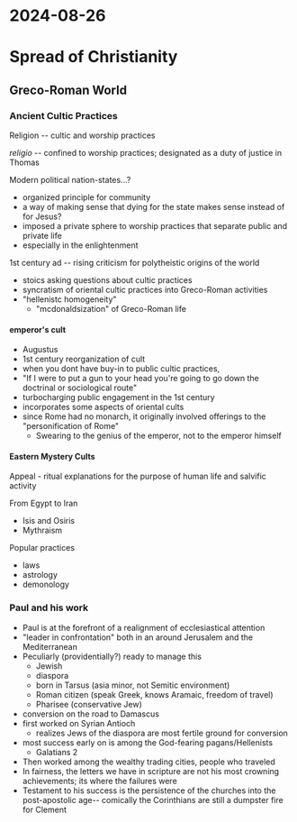 # 2024-08-26

# Spread of Christianity
## Greco-Roman World
### Ancient Cultic Practices
Religion -- cultic and worship practices

*religio* -- confined to worship practices; designated as a duty of justice in
Thomas

Modern political nation-states...?
- organized principle for community
- a way of making sense that dying for the state makes sense instead of for
Jesus?
- imposed a private sphere to worship practices that separate public and private
life
- especially in the enlightenment

1st century ad -- rising criticism for polytheistic origins of the world
- stoics asking questions about cultic practices
- syncratism of oriental cultic practices into Greco-Roman activities
- "hellenistc homogeneity"
    - "mcdonaldsization" of Greco-Roman life

#### emperor's cult
- Augustus
- 1st century reorganization of cult
- when you dont have buy-in to public cultic practices, 
- "If I were to put a gun to your head you're going to go down the doctrinal or
sociological route"
- turbocharging public engagement in the 1st century
- incorporates some aspects of oriental cults
- since Rome had no monarch, it originally involved offerings to the
"personification of Rome"
    - Swearing to the genius of the emperor, not to the emperor himself

#### Eastern Mystery Cults
Appeal - ritual explanations for the purpose of human life and salvific activity

From Egypt to Iran 
- Isis and Osiris 
- Mythraism

Popular practices
- laws
- astrology
- demonology

### Paul and his work

- Paul is at the forefront of a realignment of ecclesiastical attention
- "leader in confrontation" both in an around Jerusalem and the Mediterranean
- Peculiarly (providentially?) ready to manage this
    - Jewish
    - diaspora
    - born in Tarsus (asia minor, not Semitic environment)
    - Roman citizen (speak Greek, knows Aramaic, freedom of travel)
    - Pharisee (conservative Jew)
- conversion on the road to Damascus
- first worked on Syrian Antioch
    - realizes Jews of the diaspora are most fertile ground for conversion
- most success early on is among the God-fearing pagans/Hellenists
    - Galatians 2
- Then worked among the wealthy trading cities, people who traveled
- In fairness, the letters we have in scripture are not his most crowning
achievements; its where the failures were
- Testament to his success is the persistence of the churches into the
post-apostolic age-- comically the Corinthians are still a dumpster fire for
Clement














